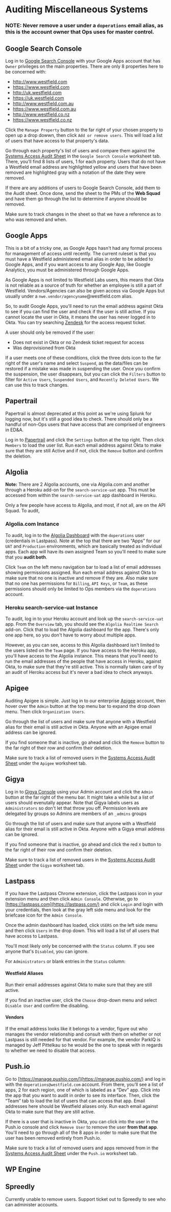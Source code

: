 # Auditing Miscellaneous Systems

### NOTE: Never remove a user under a `doperations` email alias, as this is the account owner that Ops uses for master control.

## Google Search Console

Log in to [Google Search Console](https://www.google.com/webmasters/tools/home) with your Google Apps account that has `Owner` privileges on the main properties. There are only 8 properties here to be concerned with:

* http://www.westfield.com
* https://www.westfield.com
* http://uk.westfield.com
* https://uk.westfield.com
* http://www.westfield.com.au
* https://www.westfield.com.au
* http://www.westfield.co.nz
* https://www.westfield.co.nz

Click the `Manage Property` button to the far right of your chosen property to open up a drop dowwn, then click `Add or remove users`. This will load a list of users that have access to that property's data.

Go through each property's list of users and compare them against the [Systems Access Audit Sheet](https://docs.google.com/a/westfield.com/spreadsheets/d/1GGN0d8D2vJlg17qP-zEVvWvfcBEfOjmn40QTnVFrhSU/edit?usp=sharing) in the `Google Search Console` worksheet tab. There, you'll find 8 lists of users, 1 for each property. Users that do not have a Westfield email address are highlighted yellow and users that have been removed are highlighted gray with a notation of the date they were removed.

If there are any additions of users to Google Search Console, add them to the Audit sheet. Once done, send the sheet to the PMs of the **Web Squad** and have them go through the list to determine if anyone should be removed.

Make sure to track changes in the sheet so that we have a reference as to who was removed and when.

## Google Apps

This is a bit of a tricky one, as Google Apps hasn't had any formal process for management of access until recently. The current ruleset is that you must have a Westfield administered email alias in order to be added to Google Apps, and if you want access to any Google App, like Google Analytics, you must be administered through Google Apps.

As Google Apps is not limited to Westfield Labs users, this means that Okta is not reliable as a source of truth for whether an employee is still a part of Westfield. Vendors/Agencies can also be given access via Google Apps but usually under a `nwe.vendor/agencyname`@westfield.com alias.

So, to audit Google Apps, you'll need to run the email address against Okta to see if you can find the user and check if the user is still active. If you cannot locate the user in Okta, it means the user has never logged in to Okta. You can try searching [Zendesk](https://westfieldlabs.zendesk.com/agent/search/) for the access request ticket.

A user should only be removed if the user:

* Does not exist in Okta or no Zendesk ticket request for access
* Was deprovisioned from Okta

If a user meets one of these conditions, click the three dots icon to the far right of the user's name and select `Suspend`, as the data/files can be restored if a mistake was made in suspending the user. Once you confirm the suspension, the user disappears, but you can click the `Filters` button to filter for `Active Users`, `Suspended Users`, and `Recently Deleted Users`. We can use this to track changes.

## Papertrail

Papertrail is almost deprecated at this point as we're using Splunk for logging now, but it's still a good idea to check. There should only be a handful of non-Ops users that have access that are comprised of engineers in ED&A.

Log in to [Papertrail](https://papertrailapp.com/) and click the `Settings` button at the top right. Then click `Members` to load the user list. Run each email address against Okta to make sure that they are still Active and if not, click the `Remove` button and confirm the deletion.

## Algolia

**Note:** There are 2 Algolia accounts, one via Algolia.com and another through a Heroku add-on for the `search-service-uat` app. This must be accessed from within the `search-service-uat` app dashboard in Heroku.

Only a few people have access to Algolia, and most, if not all, are on the API Squad. To audit, 

### Algolia.com Instance

To audit, log in to the [Algolia Dashboard](https://www.algolia.com/dashboard) with the `doperations` user (credentials in Lastpass). Note at the top that there are two “Apps” for our `UAT` and `Production` environments, which are basically treated as individual apps. Each app will have its own assigned Team so you'll need to make sure that you **audit both**.

Click `Team` on the left menu navigation bar to load a list of email addresses showing permissions assigned. Run each email address against Okta to make sure that no one is inactive and remove if they are. Also make sure that no one has permissions for `Billing`, `API Keys`, or `Team`, as these permissions should only be limited to Ops members via the `doperations` account.

### Heroku search-service-uat Instance

To audit, log in to your Heroku account and look up the `search-service-uat` app. From the `Overview` tab, you should see the `Algolia Realtime Search` add-on. Click that to load the Algolia dashboard for the app. There's only one app here, so you don't have to worry about multiple apps.

However, as you can see, access to this Algolia dashboard isn't limited to the users listed on the `Team` page. If you have access to the Heroku app, you'll have access to the Algolia instance. This means that you'll need to run the email addresses of the people that have access in Heroku, against Okta, to make sure that they're still active. This is normally taken care of by an audit of Heroku access but it's never a bad idea to check anyways.

## Apigee

Auditing Apigee is simple. Just log in to our enterprise [Apigee](https://enterprise.apigee.com/platform/westfieldlabs/) account, then hover over the `Admin` button at the top menu bar to expand the drop down menu. Then click `Organization Users`.

Go through the list of users and make sure that anyone with a Westfield alias for their email is still active in Okta. Anyone with an Apigee email address can be ignored.

If you find someone that is inactive, go ahead and click the `Remove` button to the far right of their row and confirm their deletion.

Make sure to track a list of removed users in the [Systems Access Audit Sheet](https://docs.google.com/a/westfield.com/spreadsheets/d/1GGN0d8D2vJlg17qP-zEVvWvfcBEfOjmn40QTnVFrhSU/edit?usp=sharing) under the `Apigee` worksheet tab.

## Gigya

Log in to [Gigya Console](https://console.gigya.com/Site/partners/dashboard.aspx) using your Admin account and click the `Admin` button at the far right of the menu bar. It might take a while but a list of users should evenutally appear. Note that Gigya labels users as `Administrators` so don't let that throw you off. Permission levels are delegated by groups so Admins are members of an `_admins` groups

Go through the list of users and make sure that anyone with a Westfield alias for their email is still active in Okta. Anyone with a Gigya email address can be ignored.

If you find someone that is inactive, go ahead and click the red `X` button to the far right of their row and confirm their deletion.

Make sure to track a list of removed users in the [Systems Access Audit Sheet](https://docs.google.com/a/westfield.com/spreadsheets/d/1GGN0d8D2vJlg17qP-zEVvWvfcBEfOjmn40QTnVFrhSU/edit?usp=sharing) under the `Gigya` worksheet tab.

## Lastpass

If you have the Lastpass Chrome extension, click the Lastpass icon in your extension menu and then click `Admin Console`. Otherwise, go to [https://lastpass.com](https://lastpass.com/) and click `Login` and login with your credentials, then look at the gray left side menu and look for the briefcase icon for the `Admin Console`.

Once the admin dashboard has loaded, click `USERS` on the left side menu and then click `Users` in the drop down. This will load a list of all users that have access to Lastpass.

You'll most likely only be concerned with the `Status` column. If you see anyone that's `Disabled`, you can ignore. 

For `Administrators` or blank entries in the `Status` column:

#### Westfield Aliases

Run their email addresses against Okta to make sure that they are still active.

If you find an inactive user, click the `Choose` drop-down menu and select `Disable User` and confirm the disabling.

#### Vendors

If the email address looks like it belongs to a vendor, figure out who manages the vendor relationship and consult with them on whether or not Lastpass is still needed for that vendor. For example, the vendor ParkIQ is managed by Jeff Pittelkau so he would be the one to speak with in regards to whether we need to disable that access.

## Push.io

Go to [https://manage.pushio.com/](https://manage.pushio.com/) and log in with the `doperations@westfield.com` account. From there, you’ll see a list of apps, 2 for each region, one of which is labeled as a “Dev” app. Click into the app that you want to audit in order to see its interface. Then, click the “Team” tab to load the list of users that can access that app. Email addresses here should be Westfield aliases only. Run each email against Okta to make sure that they are still active.

If there is a user that is inactive in Okta, you can click into the user in the Push.io console and click `Remove User` to remove the user **from that app**. You'll need to go through all of the 8 apps in order to make sure that the user has been removed entirely from Push.io.

Make sure to track a list of removed users and apps removed from in the [Systems Access Audit Sheet](https://docs.google.com/a/westfield.com/spreadsheets/d/1GGN0d8D2vJlg17qP-zEVvWvfcBEfOjmn40QTnVFrhSU/edit?usp=sharing) under the `Push.io` worksheet tab.


## WP Engine

## Spreedly

Currently unable to remove users. Support ticket out to Spreedly to see who can administer accounts.


